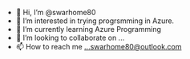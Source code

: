 - 👋 Hi, I’m @swarhome80
- 👀 I’m interested in trying progrsmming in Azure.
- 🌱 I’m currently learning Azure Programming
- 💞️ I’m looking to collaborate on ...
- 📫 How to reach me ...swarhome80@outlook.com

<!---
swarhome80/swarhome80 is a ✨ special ✨ repository because its `README.md` (this file) appears on your GitHub profile.
You can click the Preview link to take a look at your changes.
--->
